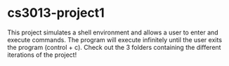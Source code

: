 # cs3013-project1

This project simulates a shell environment and allows a user to enter and execute commands. The program will execute infinitely until the user exits the program (control + c). Check out the 3 folders containing the different iterations of the project!
